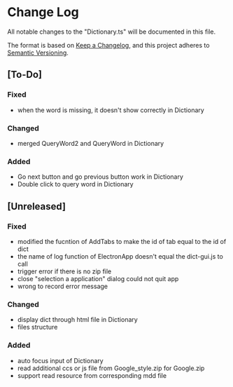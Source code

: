 # Change Log

All notable changes to the "Dictionary.ts" will be documented in this file.

The format is based on [Keep a Changelog](https://keepachangelog.com/en/1.0.0/), and this project adheres to [Semantic Versioning](https://semver.org/spec/v2.0.0.html).

## [To-Do]

### Fixed

- when the word is missing, it doesn't show correctly in Dictionary

### Changed

- merged QueryWord2 and QueryWord in Dictionary

### Added

- Go next button and go previous button work in Dictionary
- Double click to query word in Dictionary

## [Unreleased]

### Fixed

- modified the fucntion of AddTabs to make the id of tab equal to the id of dict
- the name of log function of ElectronApp doesn't equal the dict-gui.js to call
- trigger error if there is no zip file
- close "selection a application" dialog could not quit app
- wrong to record error message

### Changed

- display dict through html file in Dictionary
- files structure

### Added

- auto focus input of Dictionary
- read additional ccs or js file from Google_style.zip for Google.zip
- support read resource from corresponding mdd file